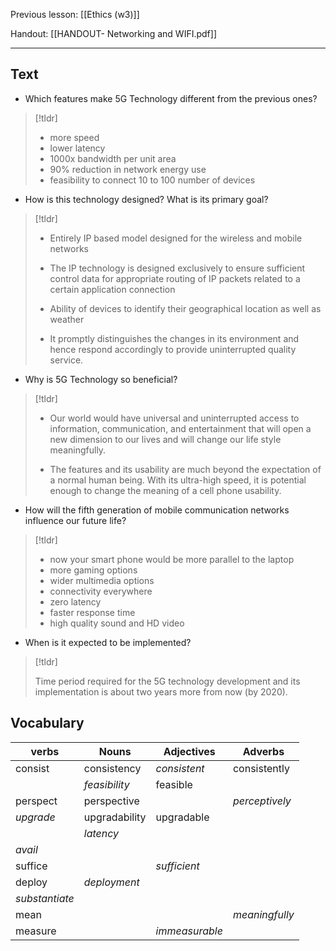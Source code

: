 Previous lesson: [[Ethics (w3)]]


Handout: [[HANDOUT- Networking and WIFI.pdf]]

----

## Text

- Which features make 5G Technology different from the previous ones?  
>[!tldr]
>   - more speed
  > - lower latency
  > - 1000x bandwidth per unit area
  > - 90% reduction in network energy use
  > - feasibility to connect 10 to 100 number of devices

- How is this technology designed? What is its primary goal? 
> [!tldr]
>   - Entirely IP based model designed for the wireless and mobile networks
>   - The IP technology is designed exclusively to ensure sufficient control data for appropriate routing of IP packets related to a certain application connection
>   
  > - Ability of devices to identify their geographical location as well as weather
  > - It promptly distinguishes the changes in its environment and hence respond accordingly to provide uninterrupted quality service.

- Why is 5G Technology so beneficial?  
> [!tldr]
>  - Our world would have universal and uninterrupted access to information, communication, and entertainment that will open a new dimension to our lives and will change our life style meaningfully.
>  
>  - The features and its usability are much beyond the expectation of a normal human being. With its ultra-high speed, it is potential enough to change the meaning of a cell phone usability.

- How will the fifth generation of mobile communication networks influence our future life?  
> [!tldr]
>  - now your smart phone would be more parallel to the laptop
>  - more gaming options
>  - wider multimedia options
>  - connectivity everywhere
>  - zero latency
>  - faster response time
>  - high quality sound and HD video

- When is it expected to be implemented?
> [!tldr] 
> 
> Time period required for the 5G technology development and its implementation is about two years more from now (by 2020).


## Vocabulary


| verbs          | Nouns         | Adjectives   | Adverbs        |
| -------------- | ------------- | ------------ | -------------- |
| consist        | consistency   | *consistent* | consistently   |
|                | *feasibility* | feasible     |                |
| perspect       | perspective   |              | *perceptively* |
| *upgrade*      | upgradability | upgradable   |                |
|                | *latency*     |              |                |
| *avail*        |               |              |                |
|suffice|               | *sufficient* |                |
|deploy| *deployment*  |              |                |
| *substantiate* |               |              |                |
|mean|               |              | *meaningfully* |
|measure|               |*immeasurable*|                |
